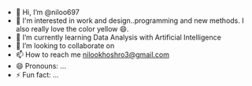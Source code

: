 - 👋 Hi, I’m @niloo697
- 👀 I'm interested in work and design..programming and new methods. I also really love the color yellow 😄.
- 🌱 I’m currently learning Data Analysis with Artificial Intelligence 
- 💞️ I’m looking to collaborate on 
- 📫 How to reach me nilookhoshro3@gmail.com
- 😄 Pronouns: ...
- ⚡ Fun fact: ...

<!---
niloo697/niloo697 is a ✨ special ✨ repository because its `README.md` (this file) appears on your GitHub profile.
You can click the Preview link to take a look at your changes.
--->
